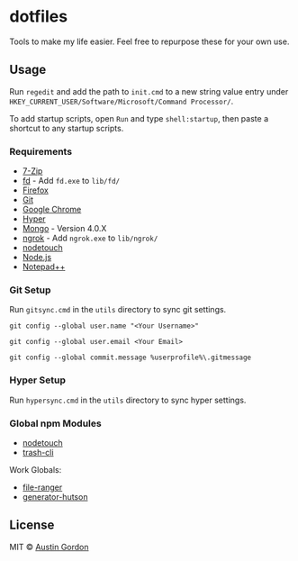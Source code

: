 # dotfiles

Tools to make my life easier. Feel free to repurpose these for your own use.

## Usage

Run `regedit` and add the path to `init.cmd` to a new string value entry under `HKEY_CURRENT_USER/Software/Microsoft/Command Processor/`.

To add startup scripts, open `Run` and type `shell:startup`, then paste a shortcut to any startup scripts.

### Requirements

- [7-Zip](https://www.7-zip.org/)
- [fd](https://github.com/sharkdp/fd) - Add `fd.exe` to `lib/fd/`
- [Firefox](https://www.mozilla.org/en-US/firefox/new/)
- [Git](https://git-scm.com/downloads)
- [Google Chrome](https://www.google.com/chrome/)
- [Hyper](https://hyper.is/#installation)
- [Mongo](https://www.mongodb.com/download-center/enterprise) - Version 4.0.X
- [ngrok](https://ngrok.com/) - Add `ngrok.exe` to `lib/ngrok/`
- [nodetouch](https://github.com/isaacs/node-touch)
- [Node.js](https://nodejs.org/en/)
- [Notepad++](https://notepad-plus-plus.org/)

### Git Setup

Run `gitsync.cmd` in the `utils` directory to sync git settings.

`git config --global user.name "<Your Username>"`

`git config --global user.email <Your Email>`

`git config --global commit.message %userprofile%\.gitmessage`

### Hyper Setup

Run `hypersync.cmd` in the `utils` directory to sync hyper settings.

### Global npm Modules

- [nodetouch](https://github.com/isaacs/node-touch)
- [trash-cli](https://github.com/sindresorhus/trash-cli)

Work Globals:

- [file-ranger](https://github.com/hutsoninc/file-ranger)
- [generator-hutson](https://github.com/hutsoninc/generator-hutson)

## License

MIT © [Austin Gordon](https://www.austinleegordon.com)